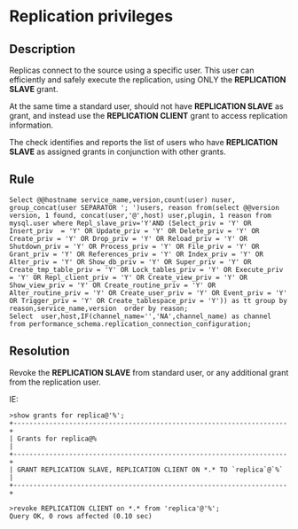 # Replication privileges

## Description
Replicas connect to the source using  a specific user. This user can efficiently and safely execute the replication, using ONLY the **REPLICATION SLAVE** grant. 

At the same time a standard user, should not have **REPLICATION SLAVE** as grant, and instead use the **REPLICATION CLIENT** grant to access replication information.

The check identifies and reports the list of users who have **REPLICATION SLAVE** as assigned grants in conjunction with other grants. 

## Rule
```
Select @@hostname service_name,version,count(user) nuser, group_concat(user SEPARATOR '; ')users, reason from(select @@version version, 1 found, concat(user,'@',host) user,plugin, 1 reason from mysql.user where Repl_slave_priv='Y'AND (Select_priv = 'Y' OR Insert_priv  = 'Y' OR Update_priv = 'Y' OR Delete_priv = 'Y' OR Create_priv = 'Y' OR Drop_priv = 'Y' OR Reload_priv = 'Y' OR Shutdown_priv = 'Y' OR Process_priv = 'Y' OR File_priv = 'Y' OR Grant_priv = 'Y' OR References_priv = 'Y' OR Index_priv = 'Y' OR Alter_priv = 'Y' OR Show_db_priv = 'Y' OR Super_priv = 'Y' OR Create_tmp_table_priv = 'Y' OR Lock_tables_priv = 'Y' OR Execute_priv = 'Y' OR Repl_client_priv = 'Y' OR Create_view_priv = 'Y' OR Show_view_priv = 'Y' OR Create_routine_priv = 'Y' OR Alter_routine_priv = 'Y' OR Create_user_priv = 'Y' OR Event_priv = 'Y' OR Trigger_priv = 'Y' OR Create_tablespace_priv = 'Y')) as tt group by reason,service_name,version  order by reason;    
Select  user,host,IF(channel_name='','NA',channel_name) as channel from performance_schema.replication_connection_configuration;
```

## Resolution
Revoke the **REPLICATION SLAVE** from standard user, or any additional grant from the replication user.

IE:
```
>show grants for replica@'%';
+---------------------------------------------------------------------+
| Grants for replica@%                                                |
+---------------------------------------------------------------------+
| GRANT REPLICATION SLAVE, REPLICATION CLIENT ON *.* TO `replica`@`%` |
+---------------------------------------------------------------------+

>revoke REPLICATION CLIENT on *.* from 'replica'@'%';
Query OK, 0 rows affected (0.10 sec)
```